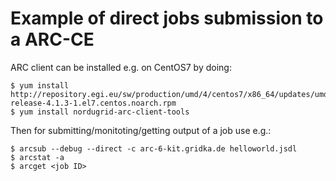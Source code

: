 # Example of direct jobs submission to a ARC-CE
ARC client can be installed e.g. on CentOS7 by doing:
```
$ yum install http://repository.egi.eu/sw/production/umd/4/centos7/x86_64/updates/umd-release-4.1.3-1.el7.centos.noarch.rpm
$ yum install nordugrid-arc-client-tools
```
Then for submitting/monitoting/getting output of a job use e.g.:
```
$ arcsub --debug --direct -c arc-6-kit.gridka.de helloworld.jsdl
$ arcstat -a
$ arcget <job ID>
```
